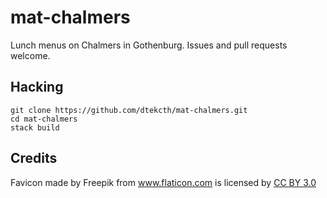 # mat-chalmers

Lunch menus on Chalmers in Gothenburg. Issues and pull requests welcome. 

## Hacking

```
git clone https://github.com/dtekcth/mat-chalmers.git
cd mat-chalmers
stack build
```

## Credits

Favicon made by Freepik from <a href="http://www.flaticon.com"
title="Flaticon">www.flaticon.com</a> is licensed by <a
href="http://creativecommons.org/licenses/by/3.0/" title="Creative
Commons BY 3.0">CC BY 3.0</a>
